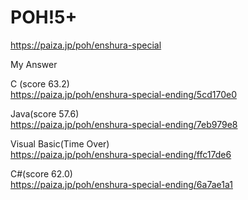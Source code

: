POH!5+
====================
https://paiza.jp/poh/enshura-special



My Answer  

C (score 63.2)  
https://paiza.jp/poh/enshura-special-ending/5cd170e0  

Java(score 57.6)  
https://paiza.jp/poh/enshura-special-ending/7eb979e8  

Visual Basic(Time Over)  
https://paiza.jp/poh/enshura-special-ending/ffc17de6  

C#(score 62.0)      
https://paiza.jp/poh/enshura-special-ending/6a7ae1a1  

